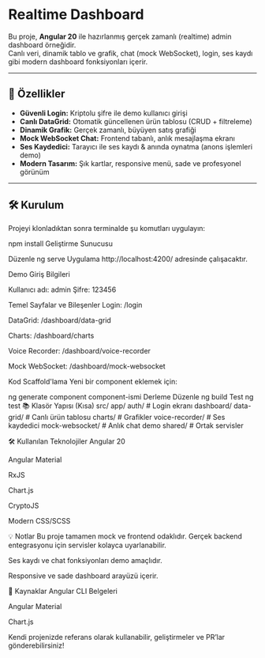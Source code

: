 # Realtime Dashboard

Bu proje, **Angular 20** ile hazırlanmış gerçek zamanlı (realtime) admin dashboard örneğidir.  
Canlı veri, dinamik tablo ve grafik, chat (mock WebSocket), login, ses kaydı gibi modern dashboard fonksiyonları içerir.

---

## 🚀 Özellikler

- **Güvenli Login:** Kriptolu şifre ile demo kullanıcı girişi
- **Canlı DataGrid:** Otomatik güncellenen ürün tablosu (CRUD + filtreleme)
- **Dinamik Grafik:** Gerçek zamanlı, büyüyen satış grafiği
- **Mock WebSocket Chat:** Frontend tabanlı, anlık mesajlaşma ekranı
- **Ses Kaydedici:** Tarayıcı ile ses kaydı & anında oynatma (anons işlemleri demo)
- **Modern Tasarım:** Şık kartlar, responsive menü, sade ve profesyonel görünüm

---

## 🛠️ Kurulum

Projeyi klonladıktan sonra terminalde şu komutları uygulayın:

npm install
Geliştirme Sunucusu

Düzenle
ng serve
Uygulama http://localhost:4200/ adresinde çalışacaktır.

Demo Giriş Bilgileri

Kullanıcı adı: admin
Şifre: 123456

Temel Sayfalar ve Bileşenler
Login: /login

DataGrid: /dashboard/data-grid

Charts: /dashboard/charts

Voice Recorder: /dashboard/voice-recorder

Mock WebSocket: /dashboard/mock-websocket

Kod Scaffold'lama
Yeni bir component eklemek için:


ng generate component component-ismi
Derleme
Düzenle
ng build
Test
ng test
📚 Klasör Yapısı (Kısa)
src/
  app/
    auth/                # Login ekranı
    dashboard/
      data-grid/         # Canlı ürün tablosu
      charts/            # Grafikler
      voice-recorder/    # Ses kaydedici
      mock-websocket/    # Anlık chat demo
    shared/              # Ortak servisler
    
🛠️ Kullanılan Teknolojiler
Angular 20

Angular Material

RxJS

Chart.js

CryptoJS

Modern CSS/SCSS

💡 Notlar
Bu proje tamamen mock ve frontend odaklıdır.
Gerçek backend entegrasyonu için servisler kolayca uyarlanabilir.

Ses kaydı ve chat fonksiyonları demo amaçlıdır.

Responsive ve sade dashboard arayüzü içerir.

📄 Kaynaklar
Angular CLI Belgeleri

Angular Material

Chart.js

Kendi projenizde referans olarak kullanabilir, geliştirmeler ve PR’lar gönderebilirsiniz!



